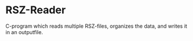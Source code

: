 # RSZ-Reader
C-program which reads multiple RSZ-files, organizes the data, and writes it in an outputfile.
